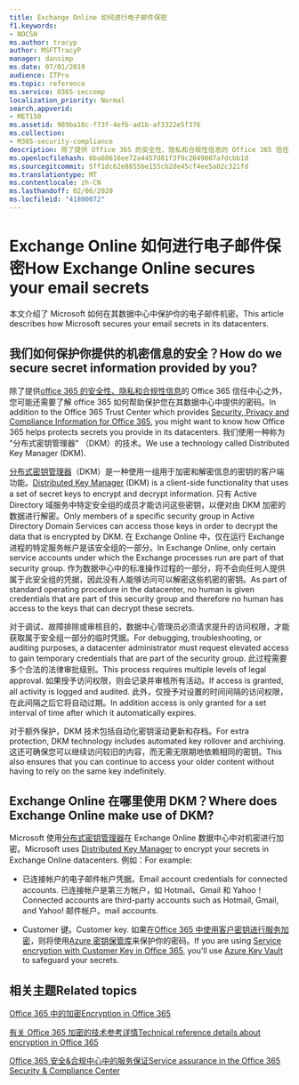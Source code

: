 ```yaml
---
title: Exchange Online 如何进行电子邮件保密
f1.keywords:
- NOCSH
ms.author: tracyp
author: MSFTTracyP
manager: dansimp
ms.date: 07/01/2019
audience: ITPro
ms.topic: reference
ms.service: O365-seccomp
localization_priority: Normal
search.appverid:
- MET150
ms.assetid: 989ba10c-f73f-4efb-ad1b-af3322e5f376
ms.collection:
- M365-security-compliance
description: 除了提供 Office 365 的安全性、隐私和合规性信息的 Office 365 信任中心之外，您可能还需要了解 Office 365 如何帮助保护您在其数据中心中提供的密码。 我们使用一种称为 "分布式密钥管理器" （DKM）的技术。
ms.openlocfilehash: 6ba60616ee72a4457d81f3f9c2049007afdcbb1d
ms.sourcegitcommit: 5ff1dc62e8855be155cb2de45cf4ee5a02c321fd
ms.translationtype: MT
ms.contentlocale: zh-CN
ms.lasthandoff: 02/06/2020
ms.locfileid: "41800072"
---
```

# <a name="how-exchange-online-secures-your-email-secrets"></a><span data-ttu-id="cb185-104">Exchange Online 如何进行电子邮件保密</span><span class="sxs-lookup"><span data-stu-id="cb185-104">How Exchange Online secures your email secrets</span></span>

<span data-ttu-id="cb185-105">本文介绍了 Microsoft 如何在其数据中心中保护你的电子邮件机密。</span><span class="sxs-lookup"><span data-stu-id="cb185-105">This article describes how Microsoft secures your email secrets in its datacenters.</span></span>
  
## <a name="how-do-we-secure-secret-information-provided-by-you"></a><span data-ttu-id="cb185-106">我们如何保护你提供的机密信息的安全？</span><span class="sxs-lookup"><span data-stu-id="cb185-106">How do we secure secret information provided by you?</span></span>

<span data-ttu-id="cb185-107">除了提供[office 365 的安全性、隐私和合规性信息](https://go.microsoft.com/fwlink/?linkid=874644)的 Office 365 信任中心之外，您可能还需要了解 office 365 如何帮助保护您在其数据中心中提供的密码。</span><span class="sxs-lookup"><span data-stu-id="cb185-107">In addition to the Office 365 Trust Center which provides [Security, Privacy and Compliance Information for Office 365](https://go.microsoft.com/fwlink/?linkid=874644), you might want to know how Office 365 helps protects secrets you provide in its datacenters.</span></span> <span data-ttu-id="cb185-108">我们使用一种称为 "分布式密钥管理器" （DKM）的技术。</span><span class="sxs-lookup"><span data-stu-id="cb185-108">We use a technology called Distributed Key Manager (DKM).</span></span>
  
<span data-ttu-id="cb185-109">[分布式密钥管理器](office-365-bitlocker-and-distributed-key-manager-for-encryption.md)（DKM）是一种使用一组用于加密和解密信息的密钥的客户端功能。</span><span class="sxs-lookup"><span data-stu-id="cb185-109">[Distributed Key Manager](office-365-bitlocker-and-distributed-key-manager-for-encryption.md) (DKM) is a client-side functionality that uses a set of secret keys to encrypt and decrypt information.</span></span> <span data-ttu-id="cb185-110">只有 Active Directory 域服务中特定安全组的成员才能访问这些密钥，以便对由 DKM 加密的数据进行解密。</span><span class="sxs-lookup"><span data-stu-id="cb185-110">Only members of a specific security group in Active Directory Domain Services can access those keys in order to decrypt the data that is encrypted by DKM.</span></span> <span data-ttu-id="cb185-111">在 Exchange Online 中，仅在运行 Exchange 进程的特定服务帐户是该安全组的一部分。</span><span class="sxs-lookup"><span data-stu-id="cb185-111">In Exchange Online, only certain service accounts under which the Exchange processes run are part of that security group.</span></span> <span data-ttu-id="cb185-112">作为数据中心中的标准操作过程的一部分，将不会向任何人提供属于此安全组的凭据，因此没有人能够访问可以解密这些机密的密钥。</span><span class="sxs-lookup"><span data-stu-id="cb185-112">As part of standard operating procedure in the datacenter, no human is given credentials that are part of this security group and therefore no human has access to the keys that can decrypt these secrets.</span></span>
  
<span data-ttu-id="cb185-113">对于调试、故障排除或审核目的，数据中心管理员必须请求提升的访问权限，才能获取属于安全组一部分的临时凭据。</span><span class="sxs-lookup"><span data-stu-id="cb185-113">For debugging, troubleshooting, or auditing purposes, a datacenter administrator must request elevated access to gain temporary credentials that are part of the security group.</span></span> <span data-ttu-id="cb185-114">此过程需要多个合法的法律审批级别。</span><span class="sxs-lookup"><span data-stu-id="cb185-114">This process requires multiple levels of legal approval.</span></span> <span data-ttu-id="cb185-115">如果授予访问权限，则会记录并审核所有活动。</span><span class="sxs-lookup"><span data-stu-id="cb185-115">If access is granted, all activity is logged and audited.</span></span> <span data-ttu-id="cb185-116">此外，仅授予对设置的时间间隔的访问权限，在此间隔之后它将自动过期。</span><span class="sxs-lookup"><span data-stu-id="cb185-116">In addition access is only granted for a set interval of time after which it automatically expires.</span></span>
  
<span data-ttu-id="cb185-117">对于额外保护，DKM 技术包括自动化密钥滚动更新和存档。</span><span class="sxs-lookup"><span data-stu-id="cb185-117">For extra protection, DKM technology includes automated key rollover and archiving.</span></span> <span data-ttu-id="cb185-118">这还可确保您可以继续访问较旧的内容，而无需无限期地依赖相同的密钥。</span><span class="sxs-lookup"><span data-stu-id="cb185-118">This also ensures that you can continue to access your older content without having to rely on the same key indefinitely.</span></span>
  
## <a name="where-does-exchange-online-make-use-of-dkm"></a><span data-ttu-id="cb185-119">Exchange Online 在哪里使用 DKM？</span><span class="sxs-lookup"><span data-stu-id="cb185-119">Where does Exchange Online make use of DKM?</span></span>

<span data-ttu-id="cb185-120">Microsoft 使用[分布式密钥管理器](office-365-bitlocker-and-distributed-key-manager-for-encryption.md)在 Exchange Online 数据中心中对机密进行加密。</span><span class="sxs-lookup"><span data-stu-id="cb185-120">Microsoft uses [Distributed Key Manager](office-365-bitlocker-and-distributed-key-manager-for-encryption.md) to encrypt your secrets in Exchange Online datacenters.</span></span> <span data-ttu-id="cb185-121">例如：</span><span class="sxs-lookup"><span data-stu-id="cb185-121">For example:</span></span>
  
- <span data-ttu-id="cb185-122">已连接帐户的电子邮件帐户凭据。</span><span class="sxs-lookup"><span data-stu-id="cb185-122">Email account credentials for connected accounts.</span></span> <span data-ttu-id="cb185-123">已连接帐户是第三方帐户，如 Hotmail、Gmail 和 Yahoo！</span><span class="sxs-lookup"><span data-stu-id="cb185-123">Connected accounts are third-party accounts such as Hotmail, Gmail, and Yahoo!</span></span> <span data-ttu-id="cb185-124">邮件帐户。</span><span class="sxs-lookup"><span data-stu-id="cb185-124">mail accounts.</span></span>

- <span data-ttu-id="cb185-125">Customer 键。</span><span class="sxs-lookup"><span data-stu-id="cb185-125">Customer key.</span></span> <span data-ttu-id="cb185-126">如果在[Office 365 中使用客户密钥进行服务加密](customer-key-overview.md)，则将使用[Azure 密钥保管库](https://docs.microsoft.com/azure/key-vault/key-vault-whatis)来保护你的密码。</span><span class="sxs-lookup"><span data-stu-id="cb185-126">If you are using [Service encryption with Customer Key in Office 365](customer-key-overview.md), you'll use [Azure Key Vault](https://docs.microsoft.com/azure/key-vault/key-vault-whatis) to safeguard your secrets.</span></span>

## <a name="related-topics"></a><span data-ttu-id="cb185-127">相关主题</span><span class="sxs-lookup"><span data-stu-id="cb185-127">Related topics</span></span>

[<span data-ttu-id="cb185-128">Office 365 中的加密</span><span class="sxs-lookup"><span data-stu-id="cb185-128">Encryption in Office 365</span></span>](encryption.md)
  
[<span data-ttu-id="cb185-129">有关 Office 365 加密的技术参考详情</span><span class="sxs-lookup"><span data-stu-id="cb185-129">Technical reference details about encryption in Office 365</span></span>](technical-reference-details-about-encryption.md)
  
[<span data-ttu-id="cb185-130">Office 365 安全&amp;合规中心中的服务保证</span><span class="sxs-lookup"><span data-stu-id="cb185-130">Service assurance in the Office 365 Security &amp; Compliance Center</span></span>](https://go.microsoft.com/fwlink/?linkid=874645)
  

